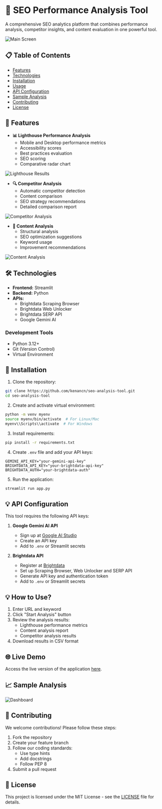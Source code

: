 # 🚀 SEO Performance Analysis Tool

A comprehensive SEO analytics platform that combines performance analysis, competitor insights, and content evaluation in one powerful tool.

![Main Screen](assets/main.png)

## 📋 Table of Contents
- [Features](#-features)
- [Technologies](#-technologies)
- [Installation](#-installation)
- [Usage](#-how-to-use)
- [API Configuration](#-api-configuration)
- [Sample Analysis](#-sample-analysis)
- [Contributing](#-contributing)
- [License](#-license)


## 🌟 Features

- **📊 Lighthouse Performance Analysis**
  - Mobile and Desktop performance metrics
  - Accessibility scores
  - Best practices evaluation
  - SEO scoring
  - Comparative radar chart

![Lighthouse Results](assets/lighthouse.png)

- **🔍 Competitor Analysis**
  - Automatic competitor detection
  - Content comparison
  - SEO strategy recommendations
  - Detailed comparison report

![Competitor Analysis](assets/competitor.png)

- **📝 Content Analysis**
  - Structural analysis
  - SEO optimization suggestions
  - Keyword usage
  - Improvement recommendations

![Content Analysis](assets/content.png)

## 🛠️ Technologies

- **Frontend:** Streamlit
- **Backend:** Python
- **APIs:**
  - Brightdata Scraping Browser
  - Brightdata Web Unlocker
  - Brightdata SERP API
  - Google Gemini AI

### Development Tools
- Python 3.12+
- Git (Version Control)
- Virtual Environment

## 🚀 Installation

1. Clone the repository:
```bash
git clone https://github.com/kenancn/seo-analysis-tool.git
cd seo-analysis-tool
```

2. Create and activate virtual environment:
```bash
python -m venv myenv
source myenv/bin/activate  # For Linux/Mac
myenv\\Scripts\\activate  # For Windows
```

3. Install requirements:
```bash
pip install -r requirements.txt
```

4. Create `.env` file and add your API keys:
```env
GEMINI_API_KEY="your-gemini-api-key"
BRIGHTDATA_API_KEY="your-brightdata-api-key"
BRIGHTDATA_AUTH="your-brightdata-auth"
```

5. Run the application:
```bash
streamlit run app.py
```

## 💡 API Configuration

This tool requires the following API keys:

1. **Google Gemini AI API**
   - Sign up at [Google AI Studio](https://aistudio.google.com/)
   - Create an API key
   - Add to `.env` or Streamlit secrets

2. **Brightdata API**
   - Register at [Brightdata](https://brightdata.com/)
   - Set up Scraping Browser, Web Unlocker and SERP API
   - Generate API key and authentication token
   - Add to `.env` or Streamlit secrets

## 💡 How to Use?

1. Enter URL and keyword
2. Click "Start Analysis" button
3. Review the analysis results:
   - Lighthouse performance metrics
   - Content analysis report
   - Competitor analysis results
4. Download results in CSV format

## 🌐 Live Demo

Access the live version of the application [here](-).


## 📈 Sample Analysis

![Dashboard](assets/dashboard.png)

## 🤝 Contributing

We welcome contributions! Please follow these steps:

1. Fork the repository
2. Create your feature branch
3. Follow our coding standards:
   - Use type hints
   - Add docstrings
   - Follow PEP 8
4. Submit a pull request

## 📝 License

This project is licensed under the MIT License - see the [LICENSE](LICENSE) file for details.

